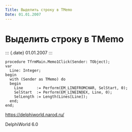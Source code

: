 ```yaml
---
Title: Выделить строку в TMemo
Date: 01.01.2007
---
```



Выделить строку в TMemo
=======================

::: {.date}
01.01.2007
:::

    procedure TfrmMain.Memo1Click(Sender: TObject); 
    var 
      Line: Integer; 
    begin 
      with (Sender as TMemo) do 
      begin 
        Line      := Perform(EM_LINEFROMCHAR, SelStart, 0); 
        SelStart  := Perform(EM_LINEINDEX, Line, 0); 
        SelLength := Length(Lines[Line]); 
      end; 
    end;
     

<https://delphiworld.narod.ru/>

DelphiWorld 6.0

 

 
